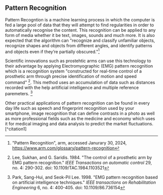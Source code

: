 ## Pattern Recognition

Pattern Recogntion is a machine learning process in which the computer is fed a large pool of data that they will attempt to find regularities in order to automatically recognise the content. This recognition can be applied to any form of media whether it be text, images, sounds and much more. It is also expected that the algorithm can "recognize and classify unfamiliar objects, recognize shapes and objects from different angles, and identify patterns and objects even if they’re partially obscured."[^arm24citation]

Scientific innovations such as prostehtic arms can use this technology to their advantage by applying Electromyographic (EMG) pattern recognition which is a recognition system "constructed for real-time control of a prosthetic arm through precise identification of motion and speed command" [^lee84controlcitation]. This method uses an accumulation of data such as distances recorded with the help aritificial intelligence and multiple reference paremeters.  [^park98emgcitation]

Other practical applications of pattern recognition can be found in every day life such as speech and fingerprint recognition used by your smartphone, image recognition that can define contrasts in a photo as well as more professional fields such as the medicine and economy which uses it for medical imaging and data analysis to predict the market fluctuations. [^citation1]

[^arm24citation]: "Pattern Recognition", arm, accessed Janurary 30, 2024, https://www.arm.com/glossary/pattern-recognition
[^park98emgcitation]: Park, Sang-Hui, and Seok-Pil Lee. 1998. "EMG pattern recognition based on artificial intelligence techniques." _IEEE transactions on Rehabilitation Engineering_ 6, no. 4: 400-405. doi: 10.1109/86.736154
[^lee84controlcitation]: Lee, Sukhan, and G. Saridis. 1984. "The control of a prosthetic arm by EMG pattern recognition." _IEEE Transactions on automatic control_ 29, no. 4: 290-302. doi: 10.1109/TAC.1984.1103521
